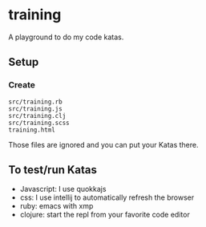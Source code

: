 # training

A playground to do my code katas.


## Setup

### Create

```
src/training.rb
src/training.js
src/training.clj
src/training.scss
training.html
```

Those files are ignored and you can put your Katas there.

## To test/run Katas

- Javascript: I use quokkajs
- css: I use intellij to automatically refresh the browser
- ruby: emacs with xmp
- clojure: start the repl from your favorite code editor

